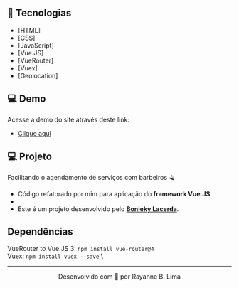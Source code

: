 ## 🚀 Tecnologias

- [HTML]
- [CSS]
- [JavaScript]
- [Vue.JS]
- [VueRouter]
- [Vuex]
- [Geolocation]

## 💻 Demo

Acesse a demo do site através deste link:

* [Clique aqui](https://rayanneblima.github.io/dev.finance-vuejs/)

## 💻 Projeto

Facilitando o agendamento de serviços com barbeiros 🪒

* Código refatorado por mim para aplicação do **framework Vue.JS**
*
* Este é um projeto desenvolvido pelo **[Bonieky Lacerda](https://www.youtube.com/watch?v=kk_pGWBOkc4&ab_channel=BoniekyLacerda)**.

## Dependências

VueRouter to Vue.JS 3: `npm install vue-router@4` \
Vuex: `npm install vuex --save` \

---
<p align="center">Desenvolvido com 💖 por Rayanne B. Lima</p>
